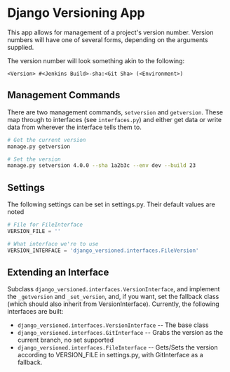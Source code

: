 # Django Versioning App

This app allows for management of a project's version number.  Version numbers
will have one of several forms, depending on the arguments supplied.

The version number will look something akin to the following:

```
<Version> #<Jenkins Build>-sha:<Git Sha> (<Environment>)
```

## Management Commands

There are two management commands, ```setversion``` and ```getversion```.  These map through
to interfaces (see ```interfaces.py```) and either get data or write data from
wherever the interface tells them to.

```bash
# Get the current version
manage.py getversion

# Set the version
manage.py setversion 4.0.0 --sha 1a2b3c --env dev --build 23
```

## Settings

The following settings can be set in settings.py. Their default values are noted

```python
# File for FileInterface
VERSION_FILE = ''

# What interface we're to use
VERSION_INTERFACE = 'django_versioned.interfaces.FileVersion'
```

## Extending an Interface

Subclass ```django_versioned.interfaces.VersionInterface```, and implement the
```_getversion``` and ```_set_version```, and, if you want, set the fallback
class (which should also inherit from VersionInterface).  Currently, the
following interfaces are built:

* ```django_versioned.interfaces.VersionInterface``` -- The base class
* ```django_versioned.interfaces.GitInterface``` -- Grabs the version as the current
  branch, no set supported
* ```django_versioned.interfaces.FileInterface``` -- Gets/Sets the version according to
  VERSION_FILE in settings.py, with GitInterface as a fallback.
